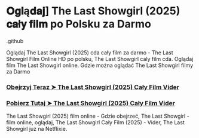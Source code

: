 # 𝐎𝐠𝐥ą𝐝𝐚𝐣] The Last Showgirl (2025) 𝐜𝐚ł𝐲 𝐟𝐢𝐥𝐦 po Polsku za Darmo

.github

Oglądaj The Last Showgirl (2025) cda cały film za darmo - The Last Showgirl Film Online HD po polsku, The Last Showgirl caly film cda. Oglądaj film The Last Showgirl online. Gdzie można oglądać The Last Showgirl filmy za Darmo

<h3><a href="https://aaamiiin.com/pl/movie/1235499/the-last-showgirl-cu-gitov">Obejrzyj Teraz ➤ The Last Showgirl (2025) Cały Film Vider</a></h3>

<h3><a href="https://aaamiiin.com/pl/movie/1235499/the-last-showgirl-cu-gitov">Pobierz Tutaj ➤ The Last Showgirl (2025) Cały Film Vider</a></h3>

The Last Showgirl (2025) film online - Gdzie obejrzeć, The Last Showgirl - film online, oglądaj, The Last Showgirl Cały Film (2025) - Vider, The Last Showgirl już na Netflixie.

